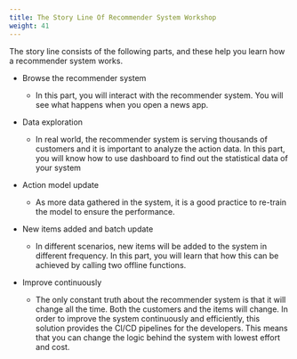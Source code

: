 ```yaml
---
title: The Story Line Of Recommender System Workshop
weight: 41
---
```


The story line consists of the following parts, and these help you learn how a recommender system works.

* Browse the recommender system
    * In this part, you will interact with the recommender system. You will see what happens when you open a news app.

* Data exploration
    * In real world, the recommender system is serving thousands of customers and it is important to analyze the action data. In this part, you will know how to use dashboard to find out the statistical data of your system

* Action model update
    * As more data gathered in the system, it is a good practice to re-train the model to ensure the performance.

* New items added and batch update
    * In different scenarios, new items will be added to the system in different frequency. In this part, you will learn that how this can be achieved by calling two offline functions.

* Improve continuously
    * The only constant truth about the recommender system is that it will change all the time. Both the customers and the items will change. In order to improve the system continuously and efficiently, this solution provides the CI/CD pipelines for the developers. This means that you can change the logic behind the system with lowest effort and cost.
